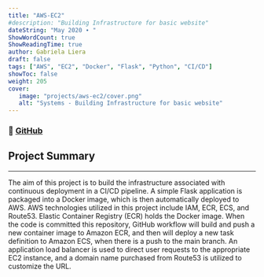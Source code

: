 ```yaml
---
title: "AWS-EC2"
#description: "Building Infrastructure for basic website"
dateString: "May 2020 ∙ "
ShowWordCount: true
ShowReadingTime: true
author: Gabriela Liera
draft: false
tags: ["AWS", "EC2", "Docker", "Flask", "Python", "CI/CD"]
showToc: false
weight: 205
cover:
   image: "projects/aws-ec2/cover.png"
   alt: "Systems - Building Infrastructure for basic website"
--- 
```

### 🔗 [GitHub](https://github.com/gabrielaliera/AWS-ECS-EC2-Flask)

## Project Summary
***
The aim of this project is to build the infrastructure associated with continuous deployment in a CI/CD pipeline. A simple Flask application is packaged into a Docker image, which is then automatically deployed to AWS. AWS technologies utilized in this project include IAM, ECR, ECS, and Route53. Elastic Container Registry (ECR) holds the Docker image. When the code is committed this repository, GitHub workflow will build and push a new container image to Amazon ECR, and then will deploy a new task definition to Amazon ECS, when there is a push to the main branch. An application load balancer is used to direct user requests to the appropriate EC2 instance, and a domain name purchased from Route53 is utilized to customize the URL.
